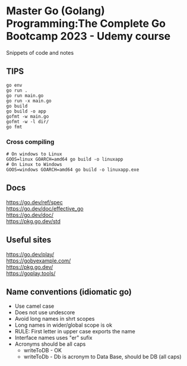 # Master Go (Golang) Programming:The Complete Go Bootcamp 2023 -  Udemy course

Snippets of code and notes

## TIPS

```
go env
go run .
go run main.go
go run -x main.go
go build
go build -o app
gofmt -w main.go
gofmt -w -l dir/
go fmt
```

### Cross compiling
```
# On windows to Linux
GOOS=linux GOARCH=amd64 go build -o linuxapp
# On Linux to Windows
GOOS=windows GOARCH=amd64 go build -o linuxapp.exe
```

## Docs
https://go.dev/ref/spec  
https://go.dev/doc/effective_go  
https://go.dev/doc/  
https://pkg.go.dev/std  

## Useful sites
https://go.dev/play/  
https://gobyexample.com/  
https://pkg.go.dev/  
https://goplay.tools/


## Name conventions (idiomatic go)
* Use camel case
* Does not use undescore
* Avoid long names in shrt scopes
* Long names in wider/global scope is ok
* RULE: First letter in upper case exports the name
* Interface names uses "er" sufix 
* Acronyms should be all caps
  * writeToDB - OK
  * writeToDb - Db is acronym to Data Base, should be DB (all caps)
